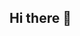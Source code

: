 ## Hi there 👋

<!--
**10hxf/10hxf** is a ✨ _special_ ✨ repository because its `README.md` (this file) appears on your GitHub profile.

Here are some ideas to get you started:

- 🔭 I’m currently a PhD student working on bioinformatics related research such as metagenomics, metavirome, and metatranscriptomics. My research area is the interaction between bacteria and bacteriophages.
- 🌱 I’m currently learning pan-genome analysis.
- 👯 I’m looking to collaborate on Molecular Biology.
- 🤔 I’m looking for help with Perl language learning.
- 💬 Ask me about Github.
- 📫 How to reach me: Zhejiang University.
- 😄 Pronouns: ...
- ⚡ Fun fact: ...
-->
